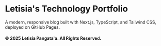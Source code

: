 # Letisia's Technology Portfolio

A modern, responsive blog built with Next.js, TypeScript, and Tailwind CSS, deployed on GitHub Pages.

#### © 2025 Letisia Pangata'a. All Rights Reserved.

